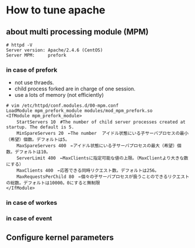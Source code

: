# How to tune apache

## about multi processing module (MPM)

```shell
# httpd -V
Server version: Apache/2.4.6 (CentOS)
Server MPM:     prefork
```

### in case of prefork

- not use thraeds.
- child process forked are in charge of one session.
- use a lots of memory (not efficiently)

```shell
# vim /etc/httpd/conf.modules.d/00-mpm.conf
LoadModule mpm_prefork_module modules/mod_mpm_prefork.so
<IfModule mpm_prefork_module>
    StartServers 10　#The number of child server processes created at startup. The default is 5.
    MinSpareServers 20　←The number  アイドル状態にいる子サーバプロセスの最小（希望）個数。デフォルトは5。
    MaxSpareServers 400　←アイドル状態にいる子サーバプロセスの最大（希望）個数。デフォルトは10。
    ServerLimit 400　←MaxClientsに指定可能な値の上限。（MaxClientより大きな数にする）
    MaxClients 400　←応答できる同時リクエスト数。デフォルトは256。
    MaxRequestsPerChild 80　←個々の子サーバプロセスが扱うことのできるリクエストの総数。デフォルトは10000。0にすると無制限
</IfModule>

```

### in case of workes

### in case of event

## Configure kernel parameters
